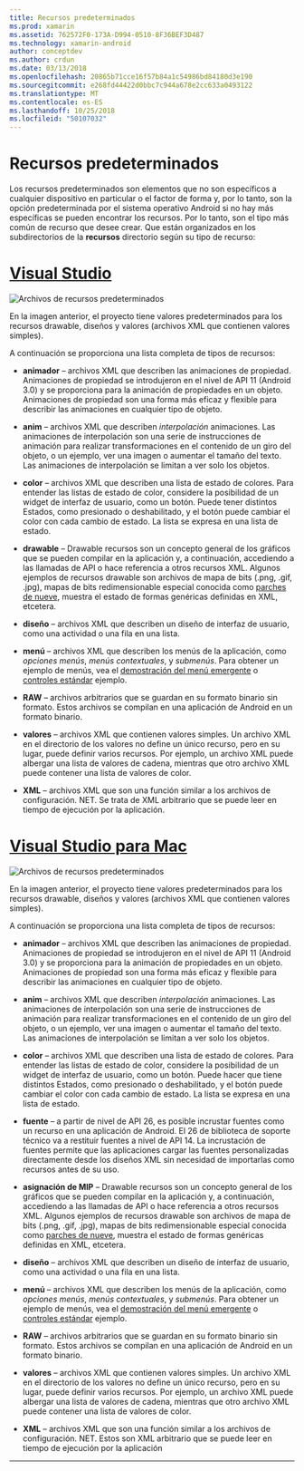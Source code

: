 ```yaml
---
title: Recursos predeterminados
ms.prod: xamarin
ms.assetid: 762572F0-173A-D994-0510-8F36BEF3D487
ms.technology: xamarin-android
author: conceptdev
ms.author: crdun
ms.date: 03/13/2018
ms.openlocfilehash: 20865b71cce16f57b84a1c54986bd84180d3e190
ms.sourcegitcommit: e268fd44422d0bbc7c944a678e2cc633a0493122
ms.translationtype: MT
ms.contentlocale: es-ES
ms.lasthandoff: 10/25/2018
ms.locfileid: "50107032"
---
```

# <a name="default-resources"></a>Recursos predeterminados

Los recursos predeterminados son elementos que no son específicos a cualquier dispositivo en particular o el factor de forma y, por lo tanto, son la opción predeterminada por el sistema operativo Android si no hay más específicas se pueden encontrar los recursos. Por lo tanto, son el tipo más común de recurso que desee crear. Que están organizados en los subdirectorios de la **recursos** directorio según su tipo de recurso:

# <a name="visual-studiotabwindows"></a>[Visual Studio](#tab/windows)

![Archivos de recursos predeterminados](default-resources-images/01-resource-files-vs.png)

En la imagen anterior, el proyecto tiene valores predeterminados para los recursos drawable, diseños y valores (archivos XML que contienen valores simples).

A continuación se proporciona una lista completa de tipos de recursos:

-  **animador** &ndash; archivos XML que describen las animaciones de propiedad.
   Animaciones de propiedad se introdujeron en el nivel de API 11 (Android 3.0) y se proporciona para la animación de propiedades en un objeto. Animaciones de propiedad son una forma más eficaz y flexible para describir las animaciones en cualquier tipo de objeto.

-  **anim** &ndash; archivos XML que describen *interpolación* animaciones. Las animaciones de interpolación son una serie de instrucciones de animación para realizar transformaciones en el contenido de un giro del objeto, o un ejemplo, ver una imagen o aumentar el tamaño del texto. Las animaciones de interpolación se limitan a ver solo los objetos.

-  **color** &ndash; archivos XML que describen una lista de estado de colores. Para entender las listas de estado de color, considere la posibilidad de un widget de interfaz de usuario, como un botón.
   Puede tener distintos Estados, como presionado o deshabilitado, y el botón puede cambiar el color con cada cambio de estado. La lista se expresa en una lista de estado.

-  **drawable** &ndash; Drawable recursos son un concepto general de los gráficos que se pueden compilar en la aplicación y, a continuación, accediendo a las llamadas de API o hace referencia a otros recursos XML.
   Algunos ejemplos de recursos drawable son archivos de mapa de bits (.png, .gif, .jpg), mapas de bits redimensionable especial conocida como [parches de nueve](https://developer.android.com/guide/topics/graphics/2d-graphics.html#nine-patch), muestra el estado de formas genéricas definidas en XML, etcetera.
 
-  **diseño** &ndash; archivos XML que describen un diseño de interfaz de usuario, como una actividad o una fila en una lista.

-  **menú** &ndash; archivos XML que describen los menús de la aplicación, como *opciones menús*, *menús contextuales*, y *submenús*. Para obtener un ejemplo de menús, vea el [demostración del menú emergente](https://developer.xamarin.com/samples/monodroid/PopupMenuDemo/) o [controles estándar](https://developer.xamarin.com/samples/mobile/StandardControls/) ejemplo.

-  **RAW** &ndash; archivos arbitrarios que se guardan en su formato binario sin formato. Estos archivos se compilan en una aplicación de Android en un formato binario.

-  **valores** &ndash; archivos XML que contienen valores simples. Un archivo XML en el directorio de los valores no define un único recurso, pero en su lugar, puede definir varios recursos. Por ejemplo, un archivo XML puede albergar una lista de valores de cadena, mientras que otro archivo XML puede contener una lista de valores de color.

-  **XML** &ndash; archivos XML que son una función similar a los archivos de configuración. NET. Se trata de XML arbitrario que se puede leer en tiempo de ejecución por la aplicación.


# <a name="visual-studio-for-mactabmacos"></a>[Visual Studio para Mac](#tab/macos)

![Archivos de recursos predeterminados](default-resources-images/01-resource-files-xs.png)

En la imagen anterior, el proyecto tiene valores predeterminados para los recursos drawable, diseños y valores (archivos XML que contienen valores simples).

A continuación se proporciona una lista completa de tipos de recursos:

-  **animador** &ndash; archivos XML que describen las animaciones de propiedad.
   Animaciones de propiedad se introdujeron en el nivel de API 11 (Android 3.0) y se proporciona para la animación de propiedades en un objeto. Animaciones de propiedad son una forma más eficaz y flexible para describir las animaciones en cualquier tipo de objeto.

-  **anim** &ndash; archivos XML que describen *interpolación* animaciones. Las animaciones de interpolación son una serie de instrucciones de animación para realizar transformaciones en el contenido de un giro del objeto, o un ejemplo, ver una imagen o aumentar el tamaño del texto. Las animaciones de interpolación se limitan a ver solo los objetos.

-  **color** &ndash; archivos XML que describen una lista de estado de colores. Para entender las listas de estado de color, considere la posibilidad de un widget de interfaz de usuario, como un botón.
   Puede hacer que tiene distintos Estados, como presionado o deshabilitado, y el botón puede cambiar el color con cada cambio de estado. La lista se expresa en una lista de estado.

-  **fuente** &ndash; a partir de nivel de API 26, es posible incrustar fuentes como un recurso en una aplicación de Android. El 26 de biblioteca de soporte técnico va a restituir fuentes a nivel de API 14. La incrustación de fuentes permite que las aplicaciones cargar las fuentes personalizadas directamente desde los diseños XML sin necesidad de importarlas como recursos antes de su uso.

-  **asignación de MIP** &ndash; Drawable recursos son un concepto general de los gráficos que se pueden compilar en la aplicación y, a continuación, accediendo a las llamadas de API o hace referencia a otros recursos XML.
   Algunos ejemplos de recursos drawable son archivos de mapa de bits (.png, .gif, .jpg), mapas de bits redimensionable especial conocida como [parches de nueve](https://developer.android.com/guide/topics/graphics/2d-graphics.html#nine-patch), muestra el estado de formas genéricas definidas en XML, etcetera.

-  **diseño** &ndash; archivos XML que describen un diseño de interfaz de usuario, como una actividad o una fila en una lista.

-  **menú** &ndash; archivos XML que describen los menús de la aplicación, como *opciones menús*, *menús contextuales*, y *submenús*. Para obtener un ejemplo de menús, vea el [demostración del menú emergente](https://developer.xamarin.com/samples/monodroid/PopupMenuDemo/) o [controles estándar](https://developer.xamarin.com/samples/mobile/StandardControls/) ejemplo.

-  **RAW** &ndash; archivos arbitrarios que se guardan en su formato binario sin formato. Estos archivos se compilan en una aplicación de Android en un formato binario.

-  **valores** &ndash; archivos XML que contienen valores simples. Un archivo XML en el directorio de los valores no define un único recurso, pero en su lugar, puede definir varios recursos. Por ejemplo, un archivo XML puede albergar una lista de valores de cadena, mientras que otro archivo XML puede contener una lista de valores de color.

-  **XML** &ndash; archivos XML que son una función similar a los archivos de configuración. NET. Estos son XML arbitrario que se puede leer en tiempo de ejecución por la aplicación

-----
